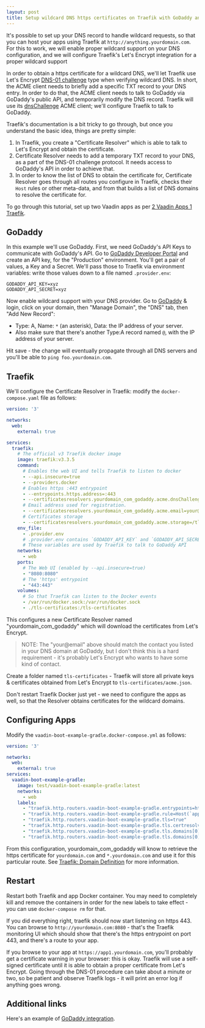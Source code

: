 ```yaml
---
layout: post
title: Setup wildcard DNS https certificates on Traefik with GoDaddy and Let's Encrypt
---
```


It's possible to set up your DNS record to handle wildcard requests, so that you can
host your apps using Traefik at `http://anything.yourdomain.com`. For this to work, we will
enable proper wildcard support on your DNS configuration, and we will
configure Traefik's Let's Encrypt integration for a proper wildcard support

In order to obtain a https certificate for a wildcard DNS, we'll let Traefik use
Let's Encrypt [DNS-01 challenge](https://letsencrypt.org/docs/challenge-types/#dns-01-challenge)
type when verifying wildcard DNS. In short, the ACME client needs to briefly add a specific TXT record to your DNS entry.
In order to do that, the ACME client needs to talk to GoDaddy via GoDaddy's public API, and temporarily modify the DNS record.
Traefik will use its [dnsChallenge](https://doc.traefik.io/traefik/https/acme/#dnschallenge) ACME client;
we'll configure Traefik to talk to GoDaddy.

Traefik's documentation is a bit tricky to go through, but once you understand the basic idea,
things are pretty simple:

1. In Traefik, you create a "Certificate Resolver" which is able to talk to Let's Encrypt and obtain the certificate.
2. Certificate Resolver needs to add a temporary TXT record to your DNS, as a part of the DNS-01 challenge protocol.
   It needs access to GoDaddy's API in order to achieve that.
3. In order to know the list of DNS to obtain the certificate for, Certificate Resolver goes through
   all routes you configure in Traefik, checks their `Host` rules or other meta-data, and from
   that builds a list of DNS domains to resolve the certificate for.

To go through this tutorial, set up two Vaadin apps as per [2 Vaadin Apps 1 Traefik](../2-vaadin-apps-1-traefik/).

## GoDaddy

In this example we'll use GoDaddy. First, we need GoDaddy's API Keys to communicate with GoDaddy's API.
Go to [GoDaddy Developer Portal](https://developer.godaddy.com) and create an API key, for the
"Production" environment. You'll get a pair of values, a Key and a Secret. We'll pass those to Traefik
via environment variables: write those values down to a file named `.provider.env`:
```
GODADDY_API_KEY=xyz
GODADDY_API_SECRET=xyz
```

Now enable wildcard support with your DNS provider.  Go to [GoDaddy](https://godaddy.com) & login,
click on your domain, then "Manage Domain", the "DNS" tab, then "Add New Record":

* Type: A, Name: `*` (an asterisk), Data: the IP address of your server.
* Also make sure that there's another Type:A record named `@`, with the IP address of your server.

Hit save - the change will eventually propagate through all DNS servers and you'll be able to `ping foo.yourdomain.com`.

## Traefik

We'll configure the Certificate Resolver in Traefik: modify the `docker-compose.yaml`
file as follows:

```yaml
version: '3'

networks:
  web:
    external: true

services:
  traefik:
    # The official v3 Traefik docker image
    image: traefik:v3.3.5
    command:
      # Enables the web UI and tells Traefik to listen to docker
      - --api.insecure=true
      - --providers.docker
      # Enables https :443 entrypoint
      - --entrypoints.https.address=:443
      - --certificatesresolvers.yourdomain_com_godaddy.acme.dnsChallenge.provider=godaddy
      # Email address used for registration.
      - --certificatesresolvers.yourdomain_com_godaddy.acme.email=your@email
      # Certificates storage
      - --certificatesresolvers.yourdomain_com_godaddy.acme.storage=/tls-certificates/acme.json
    env_file:
      - .provider.env
      # .provider.env contains `GODADDY_API_KEY` and `GODADDY_API_SECRET`.
      # These variables are used by Traefik to talk to GoDaddy API
    networks:
      - web
    ports:
      # The Web UI (enabled by --api.insecure=true)
      - "8080:8080"
      # The 'https' entrypoint
      - "443:443"
    volumes:
      # So that Traefik can listen to the Docker events
      - /var/run/docker.sock:/var/run/docker.sock
      - ./tls-certificates:/tls-certificates
```

This configures a new Certificate Resolver named "yourdomain_com_godaddy" which
will download the certificates from Let's Encrypt.

> NOTE: The "your@email" above should match the contact you listed in your DNS domain at GoDaddy,
> but I don't think this is a hard requirement - it's probably Let's Encrypt who wants to have
> some kind of contact.

Create a folder named `tls-certificates` - Traefik will store all private keys & certificates
obtained from Let's Encrypt to `tls-certificates/acme.json`.

Don't restart Traefik Docker just yet - we need to configure the apps as well,
so that the Resolver obtains certificates for the wildcard domains.

## Configuring Apps

Modify the `vaadin-boot-example-gradle.docker-compose.yml` as follows:
```yaml
version: '3'

networks:
  web:
    external: true
services:
  vaadin-boot-example-gradle:
    image: test/vaadin-boot-example-gradle:latest
    networks:
      - web
    labels:
      - "traefik.http.routers.vaadin-boot-example-gradle.entrypoints=https"
      - "traefik.http.routers.vaadin-boot-example-gradle.rule=Host(`app1.yourdomain.com`)"
      - "traefik.http.routers.vaadin-boot-example-gradle.tls=true"
      - "traefik.http.routers.vaadin-boot-example-gradle.tls.certresolver=yourdomain_com_godaddy"
      - "traefik.http.routers.vaadin-boot-example-gradle.tls.domains[0].main=yourdomain.com"
      - "traefik.http.routers.vaadin-boot-example-gradle.tls.domains[0].sans=*.yourdomain.com"
```

From this configuration, yourdomain_com_godaddy will know to retrieve the https certificate for
`yourdomain.com` and `*.yourdomain.com` and use it for this particular route.
See [Traefik: Domain Definition](https://doc.traefik.io/traefik/https/acme/#domain-definition)
for more information.

## Restart

Restart both Traefik and app Docker container. You may need to completely kill and remove
the containers in order for the new labels to take effect - you can use `docker-compose rm`
for that.

If you did everything right, traefik should now start listening on https 443.
You can browse to `http://yourdomain.com:8080` - that's the Traefik monitoring UI which
should show that there's the https entrypoint on port 443, and there's a route to your app.

If you browse to your app at `https://app1.yourdomain.com`, you'll probably get a certificate warning in your browser:
this is okay. Traefik will use a self-signed certificate until it is able to obtain a proper
certificate from Let's Encrypt. Going through the DNS-01 procedure can take about a minute or two,
so be patient and observe Traefik logs - it will print an error log if anything goes wrong.

## Additional links

Here's an example of [GoDaddy integration](https://stackoverflow.com/questions/61234489/cannot-get-wildcard-certificate-with-traefik-v2-and-godaddy).
